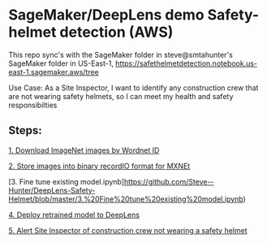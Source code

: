 # SageMaker/DeepLens demo Safety-helmet detection (AWS)

This repo sync's with the SageMaker folder in steve@smtahunter's SageMaker folder in US-East-1,
https://safethelmetdetection.notebook.us-east-1.sagemaker.aws/tree

Use Case:
As a Site Inspector, I want to identify any construction crew that are not wearing safety helmets, so I can meet my health and safety responsibilties

## Steps:

[1. Download ImageNet images by Wordnet ID](https://github.com/Steve--Hunter/DeepLens-Safety-Helmet/tree/master/1.%20Download%20ImageNet%20images%20by%20Wordnet%20ID.ipynb)

[2. Store images into binary recordIO format for MXNEt](https://github.com/Steve--Hunter/DeepLens-Safety-Helmet/tree/master/2.%20Store%20images%20into%20binary%20recordIO%20format%20for%20MXNEt.ipynb)

[3. Fine tune existing model.ipynb]https://github.com/Steve--Hunter/DeepLens-Safety-Helmet/blob/master/3.%20Fine%20tune%20existing%20model.ipynb)

[4. Deploy retrained model to DeepLens](https://github.com/Steve--Hunter/DeepLens-Safety-Helmet/blob/master/4.%20Deploy%20retrained%20model%20to%20DeepLens.ipynb)

[5. Alert Site Inspector of construction crew not wearing a safety helmet](https://github.com/Steve--Hunter/DeepLens-Safety-Helmet/blob/master/5.%20Alert%20Site%20Inspector%20of%20construction%20crew%20not%20wearing%20a%20safety%20helmet.ipynb)

